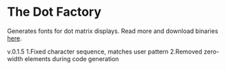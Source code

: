 # The Dot Factory
Generates fonts for dot matrix displays. Read more and download binaries [here](http://www.eran.io/the-dot-factory-an-lcd-font-and-image-generator/).

v.0.1.5
1.Fixed character sequence, matches user pattern
2.Removed zero-width elements during code generation

